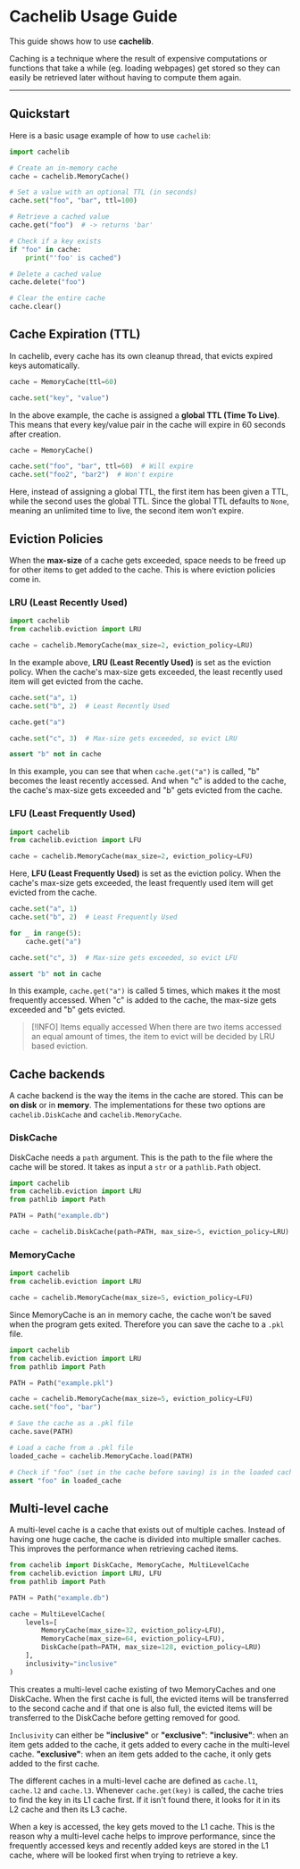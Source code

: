 # Cachelib Usage Guide

This guide shows how to use **cachelib**.

Caching is a technique where the result of expensive computations or functions that take a while (eg. loading webpages) get stored so they can easily be retrieved later without having to compute them again.

---

## Quickstart

Here is a basic usage example of how to use `cachelib`:

```python
import cachelib

# Create an in-memory cache
cache = cachelib.MemoryCache()

# Set a value with an optional TTL (in seconds)
cache.set("foo", "bar", ttl=100)

# Retrieve a cached value
cache.get("foo")  # -> returns 'bar'

# Check if a key exists
if "foo" in cache:
    print("'foo' is cached")

# Delete a cached value
cache.delete("foo")

# Clear the entire cache
cache.clear()
```

## Cache Expiration (TTL)

In cachelib, every cache has its own cleanup thread, that evicts expired keys automatically.

```python
cache = MemoryCache(ttl=60)

cache.set("key", "value")
```

In the above example, the cache is assigned a **global TTL (Time To Live)**. This means that every key/value pair in the cache will expire in 60 seconds after creation.

```python
cache = MemoryCache()

cache.set("foo", "bar", ttl=60)  # Will expire
cache.set("foo2", "bar2")  # Won't expire

```

Here, instead of assigning a global TTL, the first item has been given a TTL, while the second uses the global TTL. Since the global TTL defaults to `None`, meaning an unlimited time to live, the second item won't expire.

## Eviction Policies

When the **max-size** of a cache gets exceeded, space needs to be freed up for other items to get added to the cache. This is where eviction policies come in.

### LRU (Least Recently Used)

```python
import cachelib
from cachelib.eviction import LRU

cache = cachelib.MemoryCache(max_size=2, eviction_policy=LRU)

```

In the example above, **LRU (Least Recently Used)** is set as the eviction policy. When the cache's max-size gets exceeded, the least recently used item will get evicted from the cache.

```python
cache.set("a", 1)
cache.set("b", 2)  # Least Recently Used

cache.get("a")

cache.set("c", 3)  # Max-size gets exceeded, so evict LRU

assert "b" not in cache
```

In this example, you can see that when `cache.get("a")` is called, "b" becomes the least recently accessed. And when "c" is added to the cache, the cache's max-size gets exceeded and "b" gets evicted from the cache.

### LFU (Least Frequently Used)

```python
import cachelib
from cachelib.eviction import LFU

cache = cachelib.MemoryCache(max_size=2, eviction_policy=LFU)

```

Here, **LFU (Least Frequently Used)** is set as the eviction policy. When the cache's max-size gets exceeded, the least frequently used item will get evicted from the cache.

```python
cache.set("a", 1)
cache.set("b", 2)  # Least Frequently Used

for _ in range(5):
    cache.get("a")

cache.set("c", 3)  # Max-size gets exceeded, so evict LFU

assert "b" not in cache
```

In this example, `cache.get("a")` is called 5 times, which makes it the most frequently accessed. When "c" is added to the cache, the max-size gets exceeded and "b" gets evicted.

> [!INFO] Items equally accessed
> When there are two items accessed an equal amount of times, the item to evict will be decided by LRU based eviction.

## Cache backends

A cache backend is the way the items in the cache are stored. This can be **on disk** or in **memory**. The implementations for these two options are `cachelib.DiskCache` and `cachelib.MemoryCache`.

### DiskCache

DiskCache needs a `path` argument. This is the path to the file where the cache will be stored. It takes as input a `str` or a `pathlib.Path` object.

```python
import cachelib
from cachelib.eviction import LRU
from pathlib import Path

PATH = Path("example.db")

cache = cachelib.DiskCache(path=PATH, max_size=5, eviction_policy=LRU)
```

### MemoryCache

```python
import cachelib
from cachelib.eviction import LRU

cache = cachelib.MemoryCache(max_size=5, eviction_policy=LFU)
```

Since MemoryCache is an in memory cache, the cache won't be saved when the program gets exited. Therefore you can save the cache to a `.pkl` file.

```python
import cachelib
from cachelib.eviction import LRU
from pathlib import Path

PATH = Path("example.pkl")

cache = cachelib.MemoryCache(max_size=5, eviction_policy=LFU)
cache.set("foo", "bar")

# Save the cache as a .pkl file
cache.save(PATH)

# Load a cache from a .pkl file
loaded_cache = cachelib.MemoryCache.load(PATH)

# Check if "foo" (set in the cache before saving) is in the loaded cache
assert "foo" in loaded_cache
```

## Multi-level cache

A multi-level cache is a cache that exists out of multiple caches. Instead of having one huge cache, the cache is divided into multiple smaller caches. This improves the performance when retrieving cached items.

```python
from cachelib import DiskCache, MemoryCache, MultiLevelCache
from cachelib.eviction import LRU, LFU
from pathlib import Path

PATH = Path("example.db")

cache = MultiLevelCache(
    levels=[
        MemoryCache(max_size=32, eviction_policy=LFU),
        MemoryCache(max_size=64, eviction_policy=LFU),
        DiskCache(path=PATH, max_size=128, eviction_policy=LRU)
    ],
    inclusivity="inclusive"
)
```

This creates a multi-level cache existing of two MemoryCaches and one DiskCache. When the first cache is full, the evicted items will be transferred to the second cache and if that one is also full, the evicted items will be transferred to the DiskCache before getting removed for good.

`Inclusivity` can either be **"inclusive"** or **"exclusive"**:
    **"inclusive"**: when an item gets added to the cache, it gets added to every cache in the multi-level cache.
    **"exclusive"**: when an item gets added to the cache, it only gets added to the first cache.

The different caches in a multi-level cache are defined as `cache.l1`, `cache.l2` and `cache.l3`. Whenever `cache.get(key)` is called, the cache tries to find the key in its L1 cache first. If it isn't found there, it looks for it in its L2 cache and then its L3 cache.

When a key is accessed, the key gets moved to the L1 cache. This is the reason why a multi-level cache helps to improve performance, since the frequently accessed keys and recently added keys are stored in the L1 cache, where will be looked first when trying to retrieve a key.
